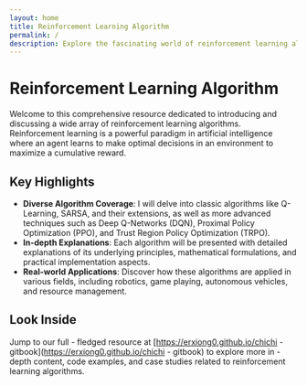 ```yaml
---
layout: home
title: Reinforcement Learning Algorithm
permalink: /
description: Explore the fascinating world of reinforcement learning algorithms, with in - depth discussions and insights.
---
```


# Reinforcement Learning Algorithm

Welcome to this comprehensive resource dedicated to introducing and discussing a wide array of reinforcement learning algorithms. Reinforcement learning is a powerful paradigm in artificial intelligence where an agent learns to make optimal decisions in an environment to maximize a cumulative reward.

## Key Highlights

- **Diverse Algorithm Coverage**: I will delve into classic algorithms like Q-Learning, SARSA, and their extensions, as well as more advanced techniques such as Deep Q-Networks (DQN), Proximal Policy Optimization (PPO), and Trust Region Policy Optimization (TRPO).
- **In-depth Explanations**: Each algorithm will be presented with detailed explanations of its underlying principles, mathematical formulations, and practical implementation aspects.
- **Real-world Applications**: Discover how these algorithms are applied in various fields, including robotics, game playing, autonomous vehicles, and resource management.

## Look Inside

Jump to our full - fledged resource at [https://erxiong0.github.io/chichi - gitbook](https://erxiong0.github.io/chichi - gitbook) to explore more in - depth content, code examples, and case studies related to reinforcement learning algorithms.
